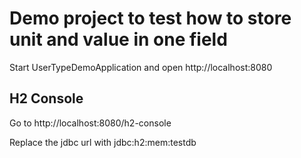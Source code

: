 # Demo project to test how to store unit and value in one field

Start UserTypeDemoApplication and open http://localhost:8080

## H2 Console

Go to http://localhost:8080/h2-console

Replace the jdbc url with
jdbc:h2:mem:testdb
